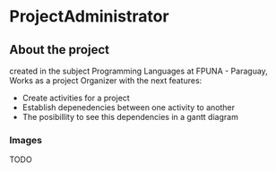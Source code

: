 # ProjectAdministrator

## About the project

created in the subject Programming Languages at FPUNA - Paraguay, Works as a project Organizer with the next features:

- Create activities for a project
- Establish depenedencies between one activity to another
- The posibillity to see this dependencies in a gantt diagram

### Images
TODO
